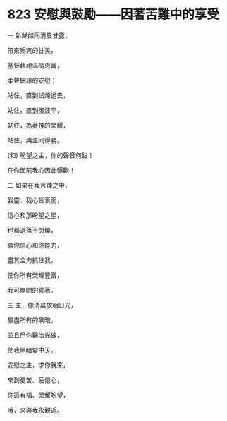 # 823 安慰與鼓勵——因著苦難中的享受

一 新鮮如同清晨甘露，

帶來暢爽的甘美，

基督藉祂溫情恩膏，

柔聲細語的安慰；

站住，直到試煉過去，

站住，直到風波平，

站住，為著神的榮耀，

站住，與主同得勝。

(和) 盼望之主，你的聲音何甜！

在你面前我心因此暢歡！

二 如果在我苦煉之中，

我靈、我心皆衰弱，

信心和那盼望之星，

也都退落不閃爍，

願你信心和你能力，

盡其全力抓住我，

使你所有榮耀豐富，

我可無間的嘗著。

三 主，像清晨放明日光，

驅盡所有的黑暗，

並且用你醫治光線，

使我黑暗變中天。

安慰之主，求你就來，

來到憂苦、疲倦心，

你這有福、榮耀盼望，

哦，來與我永親近。

